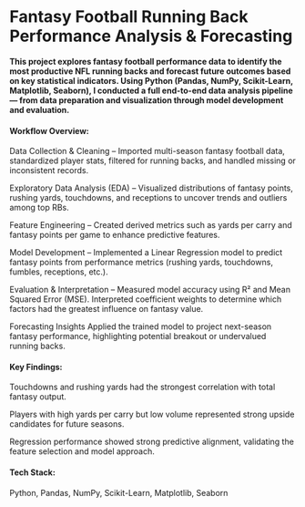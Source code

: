 # Fantasy Football Running Back Performance Analysis & Forecasting

**This project explores fantasy football performance data to identify the most productive NFL running backs and forecast future outcomes based on key statistical indicators. Using Python (Pandas, NumPy, Scikit-Learn, Matplotlib, Seaborn), I conducted a full end-to-end data analysis pipeline — from data preparation and visualization through model development and evaluation.**

#### Workflow Overview:

Data Collection & Cleaning – Imported multi-season fantasy football data, standardized player stats, filtered for running backs, and handled missing or inconsistent records.

Exploratory Data Analysis (EDA) – Visualized distributions of fantasy points, rushing yards, touchdowns, and receptions to uncover trends and outliers among top RBs.

Feature Engineering – Created derived metrics such as yards per carry and fantasy points per game to enhance predictive features.

Model Development – Implemented a Linear Regression model to predict fantasy points from performance metrics (rushing yards, touchdowns, fumbles, receptions, etc.).

Evaluation & Interpretation – Measured model accuracy using R² and Mean Squared Error (MSE). Interpreted coefficient weights to determine which factors had the greatest influence on fantasy value.

Forecasting Insights Applied the trained model to project next-season fantasy performance, highlighting potential breakout or undervalued running backs.

#### Key Findings:

Touchdowns and rushing yards had the strongest correlation with total fantasy output.

Players with high yards per carry but low volume represented strong upside candidates for future seasons.

Regression performance showed strong predictive alignment, validating the feature selection and model approach.

#### Tech Stack:
Python, Pandas, NumPy, Scikit-Learn, Matplotlib, Seaborn
